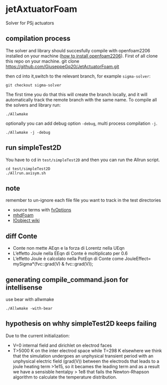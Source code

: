 # jetAxtuatorFoam
Solver for PSj actuators

## compilation process
The solver and library should succesfully compile with openfoam2206 installed on your machine
([how to install openfoam2206](https://develop.openfoam.com/Development/openfoam/-/wikis/precompiled)).
First of all clone this repo on your machine.
    git clone https://github.com/GiuseppeGq20/JetActuatorFoam.git

then cd into it,switch to the relevant branch, for example `sigma-solver`:
    
    git checkout sigma-solver

The first time you do that this will create the branch locally, and it will automatically
track the remote branch with the same name.
To compile all the solvers and library run:

    ./Allwmake

optionally you can add debug option `-debug`, multi process compilation `-j`.
    
    ./Allwmake -j -debug 

## run simpleTest2D
You have to cd in `test/simpleTest2D` and then you can run the Allrun script.
    
    cd test/simpleTest2D
    ./Allrun.axisym.sh

## note
remember to un-ignore each file file you want to track in the test directories

- source terms with [fvOptions](https://www.openfoam.com/documentation/guides/latest/doc/guide-fvoptions-sources.html)
- [mhdFoam](https://www.openfoam.com/documentation/tutorial-guide/2-incompressible-flow/2.3-magnetohydrodynamic-flow-of-a-liquid)
- [IOobject wiki](https://openfoamwiki.net/index.php/OpenFOAM_guide/Input_and_Output_operations_using_dictionaries_and_the_IOobject_class)

## diff Conte

- Conte non mette AEqn e la forza di Lorentz nella UEqn
- L’effetto Joule nella EEqn di Conte è moltiplicato per 0.6
- L’effetto Joule è calcolato nella PotEqn di Conte come JouleEffect= mySigma*(fvc::grad(V) & fvc::grad(V));

## generating compile_command.json for intellisense
use bear with allwmake
    
    ./Allwmake -with-bear

## hypothesis on whhy simpleTest2D keeps failing
Due to the current initialization:
- V=0 internal field and dirichlet on electrod faces
- T>5000 K on the inter electrod space while T=298 K elsewhere
we think that the simulation undergoes an unphysical transient period with an 
unphysical electric field (grad(V)) between the electrods
that leads to a joule heating term >1e15, so it becames the
leading term and as a result we have a sensisble hentalpy > 1e8 that fails the 
Newton-Rhapson algorithm to calculate the temperature distribution.
